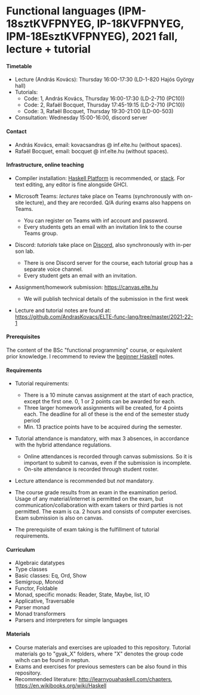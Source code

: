 # Functional languages (IPM-18sztKVFPNYEG, IP-18KVFPNYEG, IPM-18EsztKVFPNYEG), 2021 fall, lecture + tutorial

#### Timetable

- Lecture (András Kovács): Thursday 16:00-17:30 (LD-1-820 Hajós György hall)
- Tutorials:
  + Code: 1, András Kovács,  Thursday 16:00-17:30 (LD-2-710 (PC10))
  + Code: 2, Rafaël Bocquet, Thursday 17:45-19:15 (LD-2-710 (PC10))
  + Code: 3, Rafaël Bocquet, Thursday 19:30-21:00 (LD-00-503)
 - Consultation: Wednesday 15:00-16:00, discord server

#### Contact

- András Kovács, email: kovacsandras @ inf.elte.hu (without spaces).
- Rafaël Bocquet, email: bocquet @ inf.elte.hu (without spaces).

#### Infrastructure, online teaching

- Compiler installation: [Haskell Platform](https://www.haskell.org/platform/)
  is recommended, or
  [stack](https://docs.haskellstack.org/en/stable/README/). For text editing,
  any editor is fine alongside GHCI.

- Microsoft Teams: *lectures* take place on Teams (synchronously with on-site lecture), and they are recorded.
  Q/A during exams also happens on Teams.
  + You can register on Teams with inf account and password.
  + Every students gets an email with an invitation link to the course Teams group.

- Discord: *tutorials* take place on [Discord](https://discord.com/), also synchronously with in-per  son lab.
  + There is one Discord server for the course, each tutorial group has a separate voice channel.
  + Every student gets an email with an invitation.

- Assignment/homework submission: https://canvas.elte.hu
  + We will publish technical details of the submission in the first week

- Lecture and tutorial notes are found at: https://github.com/AndrasKovacs/ELTE-func-lang/tree/master/2021-22-1

#### Prerequisites

The content of the BSc "functional programming" course, or equivalent prior
knowledge. I recommend to review the [beginner
Haskell](http://lambda.inf.elte.hu/Index.xml) notes.

#### Requirements

- Tutorial requirements:
  + There is a 10 minute canvas assignment at the start of each practice, except
    the first one. 0, 1 or 2 points can be awarded for each.
  + Three larger homework assignments will be created, for 4 points each. The deadline for all of these is the end of the semester study period
  + Min. 13 practice points have to be acquired during the semester.

- Tutorial attendance is mandatory, with max 3 absences, in accordance with the hybrid attendance regulations.
  + Online attendances is recorded through canvas submissions. So it is important to submit to canvas, even if the
    submission is incomplete.
  + On-site attendance is recorded through student roster.
- Lecture attendance is recommended but *not* mandatory.
- The course grade results from an exam in the examination period. Usage of any
  material/internet is permitted on the exam, but communication/collaboration
  with exam takers or third parties is not permitted. The exam is ca. 2 hours
  and consists of computer exercises. Exam submission is also on canvas.
- The prerequisite of exam taking is the fulfillment of tutorial
  requirements.

#### Curriculum

- Algebraic datatypes
- Type classes
- Basic classes: Eq, Ord, Show
- Semigroup, Monoid
- Functor, Foldable
- Monad, specific monads: Reader, State, Maybe, list, IO
- Applicative, Traversable
- Parser monad
- Monad transformers
- Parsers and interpreters for simple languages

#### Materials

- Course materials and exercises are uploaded to this repository. Tutorial
  materials go to "gyak_X" folders, where "X" denotes the group code wihch can
  be found in neptun.
- Exams and exercises for previous semesters can be also found in this repository.
- Recommended literature: http://learnyouahaskell.com/chapters,
  https://en.wikibooks.org/wiki/Haskell
